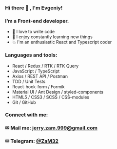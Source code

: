 ### Hi there 👋 , I'm Evgeniy!

### I’m a Front-end developer.

<ul>
  <li>🙌 I love to write code</li>
  <li>💪 I enjoy constantly learning new things</li>
  <li>💥 I'm an enthusiastic React and Typescript coder</li>
 </ul>
<h3>Languages and tools:</h3>

<ul>
<li>React / Redux / RTK / RTK Query</li>
<li>JavaScript / TypeScript</li>
<li>Axios / REST API / Postman</li>
<li>TDD / Unit Tests</li>
<li>React-hook-form / Formik</li>
<li>Material UI / Ant Design / styled-components</li>
<li>HTML5 / CSS3 / SCSS / CSS-modules</li>
<li>Git / GitHub</li>
</ul>
<h3>Connect with me:</h3>

### &#9993; Mail me: jerry.zam.999@gmail.com

### &#9993; Telegram: [@ZaM32](https://t.me/ZaM32)

#
